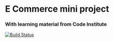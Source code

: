 # E Commerce mini project 

### With learning material from Code Institute

[![Build Status](https://travis-ci.org/LivHed/e-commerce.svg?branch=master)](https://travis-ci.org/LivHed/e-commerce)